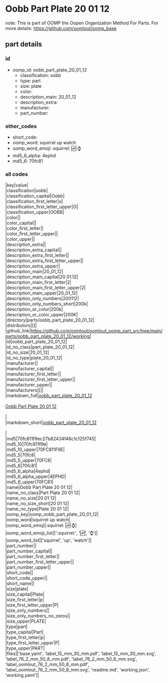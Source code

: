 # Oobb Part Plate 20 01 12  

note: This is part of OOMP the Oopen Organization Method For Parts. For more details: https://github.com/oomlout/oomp_base

##  part details





### id
* oomp_id: oobb_part_plate_20_01_12
  * classification: oobb
  * type: part
  * size: plate
  * color: 
  * description_main: 20_01_12
  * description_extra: 
  * manufacturer: 
  * part_number: 

### other_codes
* short_code: 
* oomp_word: squirrel up watch
* oomp_word_emoji :squirrel: :up: :watch:
* md5_6_alpha: 4ephd
* md5_6: 70fc81

### all codes 
|key|value|  
|classification|oobb|  
|classification_capital|Oobb|  
|classification_first_letter|o|  
|classification_first_letter_upper|O|  
|classification_upper|OOBB|  
|color||  
|color_capital||  
|color_first_letter||  
|color_first_letter_upper||  
|color_upper||  
|description_extra||  
|description_extra_capital||  
|description_extra_first_letter||  
|description_extra_first_letter_upper||  
|description_extra_upper||  
|description_main|20_01_12|  
|description_main_capital|20 01.12|  
|description_main_first_letter|2|  
|description_main_first_letter_upper|2|  
|description_main_upper|20_01_12|  
|description_only_numbers|200112|  
|description_only_numbers_short|200k|  
|description_or_color|200k|  
|description_or_color_upper|200K|  
|directory|parts/oobb_part_plate_20_01_12|  
|distributors|[]|  
|github_link|https://github.com/oomlout/oomlout_oomp_part_src/tree/main/parts/oobb_part_plate_20_01_12/working|  
|id|oobb_part_plate_20_01_12|  
|id_no_class|part_plate_20_01_12|  
|id_no_size|20_01_12|  
|id_no_type|plate_20_01_12|  
|manufacturer||  
|manufacturer_capital||  
|manufacturer_first_letter||  
|manufacturer_first_letter_upper||  
|manufacturer_upper||  
|manufacturers|[]|  
|markdown_full|[oobb_part_plate_20_01_12](https://github.com/oomlout/oomlout_oomp_part_src/tree/main/parts/oobb_part_plate_20_01_12/working)<br>[](https://github.com/oomlout/oomlout_oomp_part_src/tree/main/parts/oobb_part_plate_20_01_12/working)<br>[Oobb Part Plate 20 01 12](https://github.com/oomlout/oomlout_oomp_part_src/tree/main/parts/oobb_part_plate_20_01_12/working)<br><br>|  
|markdown_short|[oobb_part_plate_20_01_12](https://github.com/oomlout/oomlout_oomp_part_src/tree/main/parts/oobb_part_plate_20_01_12/working)<br><br>|  
|md5|70fc811f9ec27b82434f46c1c125f745|  
|md5_10|70fc811f9e|  
|md5_10_upper|70FC811F9E|  
|md5_5|70fc8|  
|md5_5_upper|70FC8|  
|md5_6|70fc81|  
|md5_6_alpha|4ephd|  
|md5_6_alpha_upper|4EPHD|  
|md5_6_upper|70FC81|  
|name|Oobb Part Plate 20 01 12|  
|name_no_class|Part Plate 20 01 12|  
|name_no_size|20 01 12|  
|name_no_size_short|20 01 12|  
|name_no_type|Plate 20 01 12|  
|oomp_key|oomp_oobb_part_plate_20_01_12|  
|oomp_word|squirrel up watch|  
|oomp_word_emoji|:squirrel: :up: :watch:|  
|oomp_word_emoji_list|[':squirrel:', ':up:', ':watch:']|  
|oomp_word_list|['squirrel', 'up', 'watch']|  
|part_number||  
|part_number_capital||  
|part_number_first_letter||  
|part_number_first_letter_upper||  
|part_number_upper||  
|short_code||  
|short_code_upper||  
|short_name||  
|size|plate|  
|size_capital|Plate|  
|size_first_letter|p|  
|size_first_letter_upper|P|  
|size_only_numbers||  
|size_only_numbers_no_zeros||  
|size_upper|PLATE|  
|type|part|  
|type_capital|Part|  
|type_first_letter|p|  
|type_first_letter_upper|P|  
|type_upper|PART|  
|files|['base.yaml', 'label_15_mm_30_mm.pdf', 'label_15_mm_30_mm.svg', 'label_76_2_mm_50_8_mm.pdf', 'label_76_2_mm_50_8_mm.svg', 'label_oomlout_76_2_mm_50_8_mm.pdf', 'label_oomlout_76_2_mm_50_8_mm.svg', 'readme.md', 'working.json', 'working.yaml']|  
